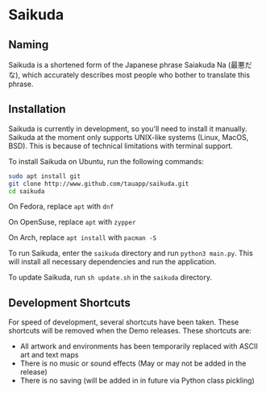 # Saikuda
## Naming
Saikuda is a shortened form of the Japanese phrase Saiakuda Na (最悪だ な), which accurately describes most people who bother to translate this phrase.
## Installation
Saikuda is currently in development, so you'll need to install it manually.
Saikuda at the moment only supports UNIX-like systems (Linux, MacOS, BSD). This is because of technical limitations with terminal support.

To install Saikuda on Ubuntu, run the following commands:
```sh
sudo apt install git
git clone http://www.github.com/tauapp/saikuda.git
cd saikuda
```
On Fedora, replace `apt` with `dnf`

On OpenSuse, replace `apt` with `zypper`

On Arch, replace `apt install` with `pacman -S`

To run Saikuda, enter the `saikuda` directory and run `python3 main.py`. This will install all necessary dependencies and run the application.

To update Saikuda, run `sh update.sh` in the `saikuda` directory.
## Development Shortcuts
For speed of development, several shortcuts have been taken. These shortcuts will be removed when the Demo releases. These shortcuts are:
* All artwork and environments has been temporarily replaced with ASCII art and text maps
* There is no music or sound effects (May or may not be added in the release)
* There is no saving (will be added in in future via Python class pickling)
